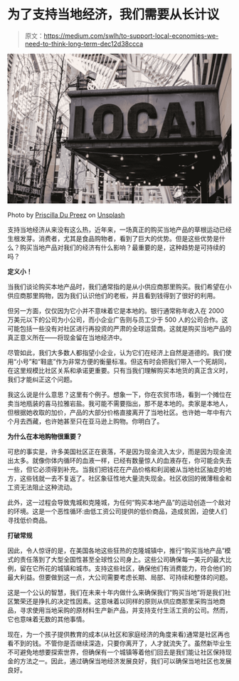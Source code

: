 # 为了支持当地经济，我们需要从长计议

> 原文：<https://medium.com/swlh/to-support-local-economies-we-need-to-think-long-term-dec12d38ccca>

![](img/463c291a716a790b8218ed21474d339c.png)

Photo by [Priscilla Du Preez](https://unsplash.com/@priscilladupreez?utm_source=medium&utm_medium=referral) on [Unsplash](https://unsplash.com?utm_source=medium&utm_medium=referral)

支持当地经济从来没有这么热，近年来，一场真正的购买当地产品的草根运动已经生根发芽。消费者，尤其是食品购物者，看到了巨大的优势。但是这些优势是什么？购买当地产品对我们的经济有什么影响？最重要的是，这种趋势是可持续的吗？

**定义小！**

当我们谈论购买本地产品时，我们通常指的是从小供应商那里购买。我们希望在小供应商那里购物，因为我们认识他们的老板，并且看到钱得到了很好的利用。

但另一方面，仅仅因为它小并不意味着它是本地的。银行通常称年收入在 2000 万美元以下的公司为小公司，而小企业广告则与员工少于 500 人的公司合作。这可能包括一些没有对社区进行再投资的严肃的全球运营商。这就是购买当地产品的真正意义所在——将现金留在当地经济中。

尽管如此，我们大多数人都指望小企业，认为它们在经济上自然是道德的。我们使用“小号”和“鞋底”作为非常方便的衡量标准。但这有时会把我们带入一个死胡同，在这里规模比社区关系和承诺更重要。只有当我们理解购买本地货的真正含义时，我们才能纠正这个问题。

我这么说是什么意思？这里有个例子。想象一下，你在农贸市场，看到一个摊位在卖当地瓶装的喜马拉雅岩盐。我可能不需要指出，那不是本地的。卖家是本地人，但根据她收取的加价，产品的大部分价格直接离开了当地社区。也许她一年中有六个月去西藏，也许她甚至只在亚马逊上购物。你明白了。

**为什么在本地购物很重要？**

可悲的事实是，许多美国社区正在衰落，不是因为现金流入太少，而是因为现金流出太多。就像你体内循环的血液一样，已经有数量惊人的血液存在，你可能会失去一些，但它必须得到补充。当我们把钱花在产品价格和利润被从当地社区抽走的地方，这些钱就一去不复返了。社区象征性地大量流失现金。社区收回的微薄租金和工资无法阻止这种流动。

此外，这一过程会导致鬼城和克隆城，为任何“购买本地产品”的运动创造一个敌对的环境。这是一个恶性循环:由低工资公司提供的低价商品，造成贫困，迫使人们寻找低价商品。

**打破常规**

因此，令人惊讶的是，在美国各地这些狂热的克隆城镇中，推行“购买当地产品”模式的责任落到了大型全国性甚至全球性公司身上。这些公司确保每一美元的最大比例，留在它所花的城镇和城市。支持这些社区，确保他们有消费能力，符合他们的最大利益。但要做到这一点，大公司需要考虑长期、局部、可持续和整体的问题。

这是一个公认的智慧，我们在未来十年内做什么来确保我们“购买当地”将是我们社区繁荣还是挣扎的决定性因素。这意味着以同样的原则从供应商那里采购当地商品，寻求使用当地采购的原材料生产新产品，并支持支付生活工资的公司。然而，它也意味着无数的其他事情。

现在，为一个孩子提供教育的成本(从社区和家庭经济的角度来看)通常是社区再也看不到的钱。不管你是否继续深造，只要你离开了，人才就流失了。虽然新毕业生不可避免地想要探索世界，但确保有一个城镇等着他们回去是我们能让社区保持现金的方法之一。因此，通过确保当地经济发展良好，我们可以确保当地社区也发展良好。